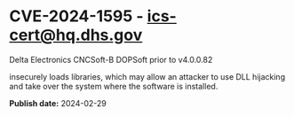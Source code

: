# CVE-2024-1595 - ics-cert@hq.dhs.gov

Delta Electronics CNCSoft-B DOPSoft prior to v4.0.0.82

 insecurely loads libraries, which may allow an attacker to use DLL hijacking and take over the system where the software is installed.



**Publish date:** 2024-02-29
